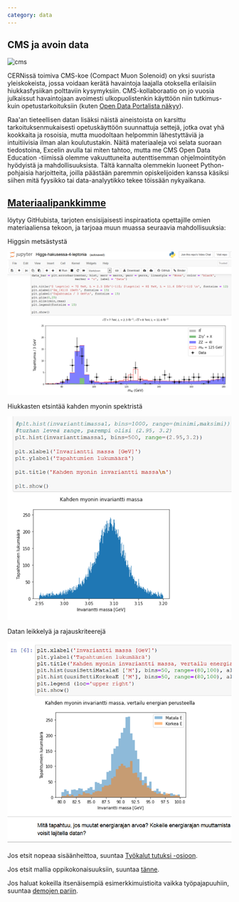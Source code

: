 ```yaml
---
category: data
---
```



## CMS ja avoin data

![cms](https://cms-docdb.cern.ch/cgi-bin/PublicDocDB/RetrieveFile?docid=3045&filename=CMSlogo_color_nolabel_1024_May2014.png&version=3)

CERNissä toimiva CMS-koe (Compact Muon Solenoid) on yksi suurista yleiskokeista, jossa voidaan kerätä havaintoja laajalla otoksella erilaisiin hiukkasfysiikan polttaviin kysymyksiin. CMS-kollaboraatio on jo vuosia julkaissut havaintojaan avoimesti ulkopuolistenkin käyttöön niin tutkimus- kuin opetustarkoituksiin (kuten [Open Data Portalista näkyy](http://opendata.cern.ch/search?page=1&size=20&experiment=CMS)).

Raa'an tieteellisen datan lisäksi näistä aineistoista on karsittu tarkoituksenmukaisesti opetuskäyttöön suunnattuja settejä, jotka ovat yhä kookkaita ja rosoisia, mutta muodoltaan helpommin lähestyttäviä ja intuitiivisia ilman alan koulutustakin. Näitä materiaaleja voi selata suoraan tiedostoina, Excelin avulla tai miten tahtoo, mutta me CMS Open Data Education -tiimissä olemme vakuuttuneita autenttisemman ohjelmointityön hyödyistä ja mahdollisuuksista. Tältä kannalta olemmekin luoneet Python-pohjaisia harjoitteita, joilla päästään paremmin opiskelijoiden kanssa käsiksi siihen mitä fyysikko tai data-analyytikko tekee töissään nykyaikana.

## [Materiaalipankkimme](https://github.com/cms-opendata-education/cms-jupyter-materials-finnish/tree/master) 
löytyy GitHubista, tarjoten ensisijaisesti inspiraatiota opettajille omien materiaaliensa tekoon, ja tarjoaa muun muassa seuraavia mahdollisuuksia:

Higgsin metsästystä

![higgs](../assets/img/higgsOD.png)

Hiukkasten etsintää kahden myonin spektristä  

![dimuon](../assets/img/dimuon.png)

Datan leikkelyä ja rajauskriteerejä

![raj](../assets/img/eneRaj.png)

Jos etsit nopeaa sisäänheittoa, suuntaa [Työkalut tutuksi -osioon](https://github.com/cms-opendata-education/cms-jupyter-materials-finnish/tree/master/TyokalutTutuiksi).

Jos etsit mallia oppikokonaisuuksiin, suuntaa [tänne](https://github.com/cms-opendata-education/cms-jupyter-materials-finnish/tree/master/Opetusmateriaalit).

Jos haluat kokeilla itsenäisempiä esimerkkimuistioita vaikka työpajapuuhiin, suuntaa [demojen pariin](https://github.com/cms-opendata-education/cms-jupyter-materials-finnish/tree/master/Demot).

